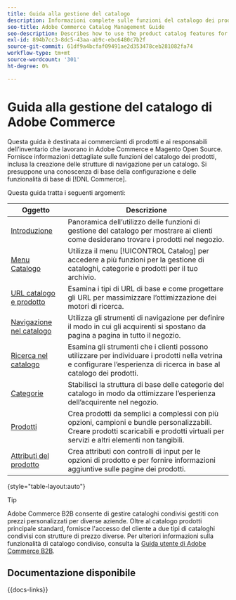 ```yaml
---
title: Guida alla gestione del catalogo
description: Informazioni complete sulle funzioni del catalogo dei prodotti per gli amministratori di Adobe Commerce e di Magento Open Source e per i venditori e-commerce.
seo-title: Adobe Commerce Catalog Management Guide
seo-description: Describes how to use the product catalog features for Adobe Commerce and Magento Open Source.
exl-id: 894b7cc3-8dc5-43aa-ab9c-ebc6480c7b2f
source-git-commit: 61df9a4bcfaf09491ae2d353478ceb281082fa74
workflow-type: tm+mt
source-wordcount: '301'
ht-degree: 0%

---
```


# Guida alla gestione del catalogo di Adobe Commerce

Questa guida è destinata ai commercianti di prodotti e ai responsabili dell’inventario che lavorano in Adobe Commerce e Magento Open Source. Fornisce informazioni dettagliate sulle funzioni del catalogo dei prodotti, inclusa la creazione delle strutture di navigazione per un catalogo. Si presuppone una conoscenza di base della configurazione e delle funzionalità di base di [!DNL Commerce].

Questa guida tratta i seguenti argomenti:

| Oggetto | Descrizione |
| ------- | ----------- |
| [Introduzione](introduction.md) | Panoramica dell’utilizzo delle funzioni di gestione del catalogo per mostrare ai clienti come desiderano trovare i prodotti nel negozio. |
| [Menu Catalogo](catalog-menu.md) | Utilizza il menu [!UICONTROL Catalog] per accedere a più funzioni per la gestione di cataloghi, categorie e prodotti per il tuo archivio. |
| [URL catalogo e prodotto](catalog-urls.md) | Esamina i tipi di URL di base e come progettare gli URL per massimizzare l’ottimizzazione dei motori di ricerca. |
| [Navigazione nel catalogo](navigation.md) | Utilizza gli strumenti di navigazione per definire il modo in cui gli acquirenti si spostano da pagina a pagina in tutto il negozio. |
| [Ricerca nel catalogo](search.md) | Esamina gli strumenti che i clienti possono utilizzare per individuare i prodotti nella vetrina e configurare l’esperienza di ricerca in base al catalogo dei prodotti. |
| [Categorie](categories.md) | Stabilisci la struttura di base delle categorie del catalogo in modo da ottimizzare l’esperienza dell’acquirente nel negozio. |
| [Prodotti](products-list.md) | Crea prodotti da semplici a complessi con più opzioni, campioni e bundle personalizzabili. Creare prodotti scaricabili e prodotti virtuali per servizi e altri elementi non tangibili. |
| [Attributi del prodotto](product-attributes.md) | Crea attributi con controlli di input per le opzioni di prodotto e per fornire informazioni aggiuntive sulle pagine dei prodotti. |

{style="table-layout:auto"}

>[!TIP]
>
>Adobe Commerce B2B consente di gestire cataloghi condivisi gestiti con prezzi personalizzati per diverse aziende. Oltre al catalogo prodotti principale standard, fornisce l&#39;accesso del cliente a due tipi di cataloghi condivisi con strutture di prezzo diverse. Per ulteriori informazioni sulla funzionalità di catalogo condiviso, consulta la [Guida utente di Adobe Commerce B2B](../b2b/catalog-shared.md).

## Documentazione disponibile

{{docs-links}}
